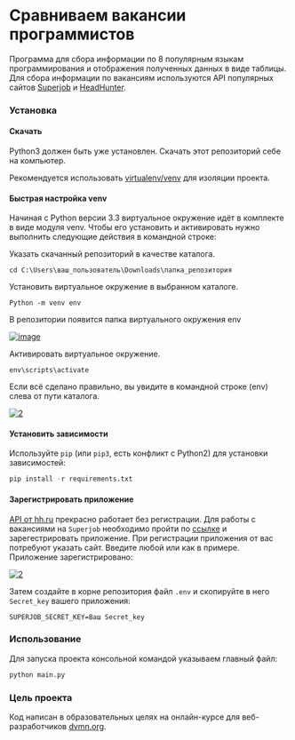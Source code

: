 # Сравниваем вакансии программистов

Программа для сбора информации по 8 популярным языкам программирования и отображения
полученных данных в виде таблицы. Для сбора информации по вакансиям используются
API популярных сайтов [Superjob](https://www.superjob.ru/) и [HeadHunter](https://hh.ru/).

### Установка

#### Скачать

Python3 должен быть уже установлен. Скачать этот репозиторий себе на компьютер.

Рекомендуется использовать [virtualenv/venv](https://docs.python.org/3/library/venv.html)
для изоляции проекта.

#### Быстрая настройка venv

Начиная с Python версии 3.3 виртуальное окружение идёт в комплекте в виде модуля
venv. Чтобы его установить и активировать нужно выполнить следующие действия в
командной строке:  

Указать скачанный репозиторий в качестве каталога.
```
cd C:\Users\ваш_пользователь\Downloads\папка_репозитория
```
Установить виртуальное окружение в выбранном каталоге.
```
Python -m venv env
```
В репозитории появится папка виртуального окружения env  

<a href="https://imgbb.com/"><img src="https://i.ibb.co/Hn4C6PD/image.png" alt="image" border="0"></a>

Активировать виртуальное окружение.
```
env\scripts\activate
```
Если всё сделано правильно, вы увидите в командной строке (env) слева от пути 
каталога.  

<a href="https://imgbb.com/"><img src="https://i.ibb.co/MZ72r22/2.png" alt="2" border="0"></a>

#### Установить зависимости

Используйте `pip` (или `pip3`, есть конфликт с Python2) для установки 
зависимостей:

```python
pip install -r requirements.txt
```

#### Зарегистрировать приложение

[API от hh.ru](https://dev.hh.ru/) прекрасно работает без регистрации. Для работы с
вакансиями на `Superjob` необходимо пройти по [ссылке](https://api.superjob.ru/) и
зарегестрировать приложение. При регистрации приложения от вас потребуют указать 
сайт. Введите любой или как в примере.  
Приложение зарегистрировано:

<a href="https://ibb.co/p4gNJQc"><img src="https://i.ibb.co/c2PRDw0/2.png" alt="2" border="0"></a>

Затем создайте в корне репозитория файл `.env` и скопируйте в него `Secret_key` вашего
приложения:
```
SUPERJOB_SECRET_KEY=Ваш Secret_key
```

### Использование

Для запуска проекта консольной командой указываем главный файл:
```python
python main.py
```

### Цель проекта

Код написан в образовательных целях на онлайн-курсе для веб-разработчиков [dvmn.org](https://dvmn.org/).